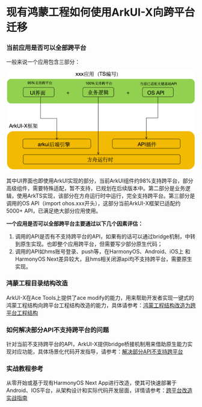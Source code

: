 # 现有鸿蒙工程如何使用ArkUI-X向跨平台迁移

### 当前应用是否可以全部跨平台

一般来说一个应用包含三部分：

<img src="../figures/pre-faq-9.png" width="600" >


其中UI界面也即使用ArkUI实现的部分，当前ArkUI组件约98%支持跨平台，部分高级组件，需要特殊适配，暂不支持，已规划在后续版本中。第二部分是业务逻辑，使用ArkTS实现，该部分在方舟运行时中运行，完全支持跨平台。第三部分是调用的OS API（import ohos.xxx开头），这部分当前ArkUI-X框架已适配约5000+ API，已满足绝大部分应用使用。

**一个应用是否可以全部跨平台主要通过以下几个因素评估：**

1. 调用的API是否有不支持跨平台的API，如果有的话可以通过bridge机制，中转到原生实现。也即整个应用跨平台，但需要写少部分原生代码；
2. 调用的API如hms账号登录、push等，在HarmonyOS、Android、iOS上 和HarmonyOS Next差异较大，且hms相关闭源api均不支持跨平台，需要原生实现。


### 鸿蒙工程目录结构改造

ArkUI-X在Ace Tools上提供了ace modify的能力，用来帮助开发者实现一键式的鸿蒙工程结构向跨平台工程结构改造的能力，具体请参考：[鸿蒙工程结构改造为跨平台工程结构](Pre-faq-8.md)

### 如何解决部分API不支持跨平台的问题

针对当前不支持跨平台的API，ArkUI-X提供bridge桥接机制用来借助原生能力实现对应功能，具体场景化代码开发指导，请参考：[解决部分API不支持跨平台](../Development-Stage/Dev-faq-10.md)

### 实战教程参考

从零开始或基于现有HarmonyOS Next App进行改造，使其可快速部署于Android、IOS平台，从架构设计和实际代码开发层面，详情请参考：[跨平台改造实战指南](https://gitcode.com/arkui-x/docs/blob/master/zh-cn/application-dev/tutorial/how-to-use-arkuix-on-applicationRetrofit.md)